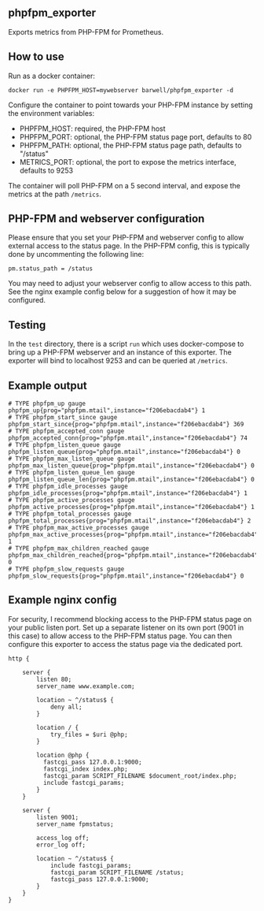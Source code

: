 phpfpm_exporter
---

Exports metrics from PHP-FPM for Prometheus.


## How to use

Run as a docker container:

```
docker run -e PHPFPM_HOST=mywebserver barwell/phpfpm_exporter -d
```

Configure the container to point towards your PHP-FPM instance by setting the environment variables:
- PHPFPM_HOST: required, the PHP-FPM host
- PHPFPM_PORT: optional, the PHP-FPM status page port, defaults to 80
- PHPFPM_PATH: optional, the PHP-FPM status page path, defaults to "/status"
- METRICS_PORT: optional, the port to expose the metrics interface, defaults to 9253

The container will poll PHP-FPM on a 5 second interval, and expose the metrics at the path `/metrics`.

## PHP-FPM and webserver configuration

Please ensure that you set your PHP-FPM and webserver config to allow external access to the status page. In the PHP-FPM config, this is typically done by uncommenting the following line:

`pm.status_path = /status`

You may need to adjust your webserver config to allow access to this path. See the nginx example config below for a suggestion of how it may be configured.

## Testing

In the `test` directory, there is a script `run` which uses docker-compose to bring up a PHP-FPM webserver and an instance of this exporter. The exporter will bind to localhost 9253 and can be queried at `/metrics`.

## Example output

```
# TYPE phpfpm_up gauge
phpfpm_up{prog="phpfpm.mtail",instance="f206ebacdab4"} 1
# TYPE phpfpm_start_since gauge
phpfpm_start_since{prog="phpfpm.mtail",instance="f206ebacdab4"} 369
# TYPE phpfpm_accepted_conn gauge
phpfpm_accepted_conn{prog="phpfpm.mtail",instance="f206ebacdab4"} 74
# TYPE phpfpm_listen_queue gauge
phpfpm_listen_queue{prog="phpfpm.mtail",instance="f206ebacdab4"} 0
# TYPE phpfpm_max_listen_queue gauge
phpfpm_max_listen_queue{prog="phpfpm.mtail",instance="f206ebacdab4"} 0
# TYPE phpfpm_listen_queue_len gauge
phpfpm_listen_queue_len{prog="phpfpm.mtail",instance="f206ebacdab4"} 0
# TYPE phpfpm_idle_processes gauge
phpfpm_idle_processes{prog="phpfpm.mtail",instance="f206ebacdab4"} 1
# TYPE phpfpm_active_processes gauge
phpfpm_active_processes{prog="phpfpm.mtail",instance="f206ebacdab4"} 1
# TYPE phpfpm_total_processes gauge
phpfpm_total_processes{prog="phpfpm.mtail",instance="f206ebacdab4"} 2
# TYPE phpfpm_max_active_processes gauge
phpfpm_max_active_processes{prog="phpfpm.mtail",instance="f206ebacdab4"} 1
# TYPE phpfpm_max_children_reached gauge
phpfpm_max_children_reached{prog="phpfpm.mtail",instance="f206ebacdab4"} 0
# TYPE phpfpm_slow_requests gauge
phpfpm_slow_requests{prog="phpfpm.mtail",instance="f206ebacdab4"} 0
```

## Example nginx config

For security, I recommend blocking access to the PHP-FPM status page on your public listen port. Set up a separate listener on its own port (9001 in this case) to allow access to the PHP-FPM status page. You can then configure this exporter to access the status page via the dedicated port.

```
http {

    server {
        listen 80;
        server_name www.example.com;

        location ~ ^/status$ {
            deny all;
        }

        location / {
            try_files = $uri @php;
        }

        location @php {
          fastcgi_pass 127.0.0.1:9000;
          fastcgi_index index.php;
          fastcgi_param SCRIPT_FILENAME $document_root/index.php;
          include fastcgi_params;
        }
    }

    server {
        listen 9001;
        server_name fpmstatus;

        access_log off;
        error_log off;

        location ~ ^/status$ {
            include fastcgi_params;
            fastcgi_param SCRIPT_FILENAME /status;
            fastcgi_pass 127.0.0.1:9000;
        }
    }
}
```
